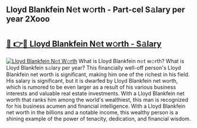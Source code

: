 ## Lloyd Blankfein N𝚎t w𝚘rth - Part-cel S𝚊lary per year 2Xooo

# <h2><a href="http://gc2k4b.nevu.top/?p=Lloyd+Blankfein">🔗 👉🔴 Lloyd Blankfein N𝚎t w𝚘rth - S𝚊lary</a></h2>

[![Lloyd Blankfein N𝚎t W𝚘rth](https://i.imgur.com/Oavwk0R.jpeg)](http://gc2k4b.nevu.top/?p=Lloyd+Blankfein)
What is Lloyd Blankfein n𝚎t w𝚘rth? What is Lloyd Blankfein s𝚊lary per year?
This financially well-off person's Lloyd Blankfein net worth is significant, making him one of the richest in his field. His salary is significant, but it is dwarfed by Lloyd Blankfein net worth, which is rumored to be even larger as a result of his various business interests and valuable real estate investments. With a Lloyd Blankfein net worth that ranks him among the world's wealthiest, this man is recognized for his business acumen and financial intelligence. With a Lloyd Blankfein net worth in the billions and a notable income, this wealthy person is a shining example of the power of tenacity, dedication, and financial wisdom.
